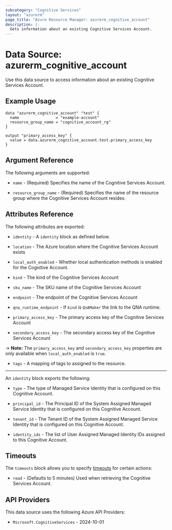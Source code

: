 ```yaml
---
subcategory: "Cognitive Services"
layout: "azurerm"
page_title: "Azure Resource Manager: azurerm_cognitive_account"
description: |-
  Gets information about an existing Cognitive Services Account.
---
```


# Data Source: azurerm_cognitive_account

Use this data source to access information about an existing Cognitive Services Account.

## Example Usage

```hcl
data "azurerm_cognitive_account" "test" {
  name                = "example-account"
  resource_group_name = "cognitive_account_rg"
}

output "primary_access_key" {
  value = data.azurerm_cognitive_account.test.primary_access_key
}
```

## Argument Reference

The following arguments are supported:

* `name` - (Required) Specifies the name of the Cognitive Services Account.

* `resource_group_name` - (Required) Specifies the name of the resource group where the Cognitive Services Account resides.

## Attributes Reference

The following attributes are exported:

* `identity` - A `identity` block as defined below.

* `location` - The Azure location where the Cognitive Services Account exists

* `local_auth_enabled` - Whether local authentication methods is enabled for the Cognitive Account.

* `kind` - The kind of the Cognitive Services Account

* `sku_name` - The SKU name of the Cognitive Services Account

* `endpoint` - The endpoint of the Cognitive Services Account

* `qna_runtime_endpoint` - If `kind` is `QnAMaker` the link to the QNA runtime.

* `primary_access_key` - The primary access key of the Cognitive Services Account

* `secondary_access_key` - The secondary access key of the Cognitive Services Account

-> **Note:** The `primary_access_key` and `secondary_access_key` properties are only available when `local_auth_enabled` is `true`.

* `tags` - A mapping of tags to assigned to the resource.

---

An `identity` block exports the following:

* `type` - The type of Managed Service Identity that is configured on this Cognitive Account.

* `principal_id` - The Principal ID of the System Assigned Managed Service Identity that is configured on this Cognitive Account.

* `tenant_id` - The Tenant ID of the System Assigned Managed Service Identity that is configured on this Cognitive Account.

* `identity_ids` - The list of User Assigned Managed Identity IDs assigned to this Cognitive Account.

## Timeouts

The `timeouts` block allows you to specify [timeouts](https://www.terraform.io/language/resources/syntax#operation-timeouts) for certain actions:

* `read` - (Defaults to 5 minutes) Used when retrieving the Cognitive Services Account.

## API Providers
<!-- This section is generated, changes will be overwritten -->
This data source uses the following Azure API Providers:

* `Microsoft.CognitiveServices` - 2024-10-01
